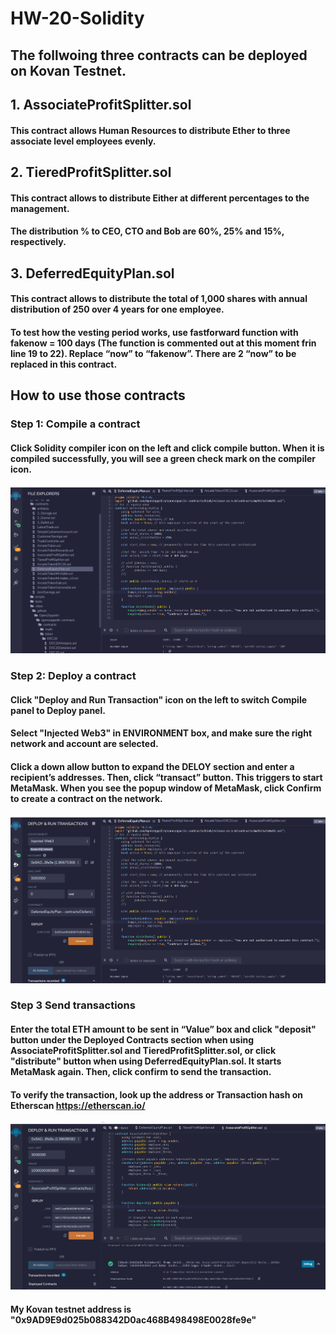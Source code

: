 # HW-20-Solidity
## The follwoing three contracts can be deployed on Kovan Testnet.
## 1. AssociateProfitSplitter.sol
#### This contract allows Human Resources to distribute Ether to three associate level employees evenly.   
## 2. TieredProfitSplitter.sol
#### This contract allows to distribute Either at different percentages to the management.
#### The distribution % to CEO, CTO and Bob are 60%, 25% and 15%, respectively.     
## 3. DeferredEquityPlan.sol
#### This contract allows to distribute the total of 1,000 shares with annual distribution of 250 over 4 years for one employee.  
#### To test how the vesting period works, use fastforward function with fakenow = 100 days (The function is commented out at this moment frin line 19 to 22). Replace “now” to “fakenow”. There are 2 “now” to be replaced in this contract.  
## How to use those contracts 
### Step 1: Compile a contract 
#### Click Solidity compiler icon on the left and click compile button. When it is compiled successfully, you will see a green check mark on the compiler icon.
![](gifs/FileCompiler.gif)

### Step 2: Deploy a contract
#### Click "Deploy and Run Transaction" icon on the left to switch Compile panel to Deploy panel. 
#### Select "Injected Web3" in ENVIRONMENT box, and make sure the right network and account are selected.
#### Click a down allow button to expand the DELOY section and enter a recipient’s addresses. Then, click “transact” button. This triggers to start MetaMask. When you see the popup window of MetaMask, click Confirm to create a contract on the network.  
![](Deploy.gif)
### Step 3 Send transactions 
#### Enter the total ETH amount to be sent in “Value” box and click "deposit" button under the Deployed Contracts section when using AssociateProfitSplitter.sol and TieredProfitSplitter.sol, or click "distribute" button when using DeferredEquityPlan.sol. It starts MetaMask again. Then, click confirm to send the transaction.  
#### To verify the transaction, look up the address or Transaction hash on Etherscan https://etherscan.io/
![](Assoc_screen.gif)

#### My Kovan testnet address is "0x9AD9E9d025b088342D0ac468B498498E0028fe9e"
